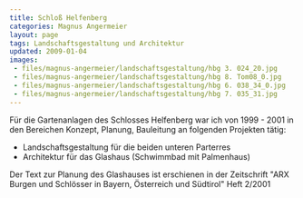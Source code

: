 ```yaml
---
title: Schloß Helfenberg
categories: Magnus Angermeier
layout: page
tags: Landschaftsgestaltung und Architektur
updated: 2009-01-04
images:
 - files/magnus-angermeier/landschaftsgestaltung/hbg 3. 024_20.jpg
 - files/magnus-angermeier/landschaftsgestaltung/hbg 8. Tom08_0.jpg
 - files/magnus-angermeier/landschaftsgestaltung/hbg 6. 038_34_0.jpg
 - files/magnus-angermeier/landschaftsgestaltung/hbg 7. 035_31.jpg
---
```


Für die Gartenanlagen des Schlosses Helfenberg war ich von 1999 - 2001 in den Bereichen Konzept, Planung, Bauleitung an folgenden Projekten tätig:

- Landschaftsgestaltung für die beiden unteren Parterres
- Architektur für das Glashaus (Schwimmbad mit Palmenhaus)

Der Text zur Planung des Glashauses ist erschienen in der Zeitschrift "ARX Burgen und Schlösser in Bayern, Österreich und Südtirol" Heft 2/2001
